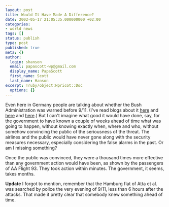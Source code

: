```yaml
---
layout: post
title: Would It Have Made A Difference?
date: 2002-05-17 21:05:35.000000000 +02:00
categories:
- world news
tags: []
status: publish
type: post
published: true
meta: {}
author:
  login: shanson
  email: papascott-wp@gmail.com
  display_name: PapaScott
  first_name: Scott
  last_name: Hanson
excerpt: !ruby/object:Hpricot::Doc
  options: {}
---
```

<p>Even here in Germany people are talking about whether the Bush Administration was warned before 9/11. (I've read blogs about it <a href="http://www.worldwideklein.de/?id=P175_0_3_0">here</a> and <a href="http://www.dangerousmeta.com/posts/02/20020517">here</a> and <a href="http://www.vfth.com/2002/05/17">here</a>.) But I can't imagine what good it would have done, say, for the government to have known a couple of weeks ahead of time what was going to happen, without knowing exactly when, where and who, without somehow convincing the public of the seriousness of the threat. The airlines and the public would have never gone along with the security measures necessary, especially considering the false alarms in the past. Or am I missing something?</p>
<p>Once the public was convinced, they were a thousand times more effective than any government action would have been, as shown by the passengers of AA Flight 93. They took action within minutes. The government, it seems, takes months. </p>
<p><b>Update</b> I forgot to mention, remember that the Hamburg flat of Atta et al. was searched by police the very evening of 9/11, less than 6 hours after the attacks. That made it pretty clear that somebody knew something ahead of time.</p>
